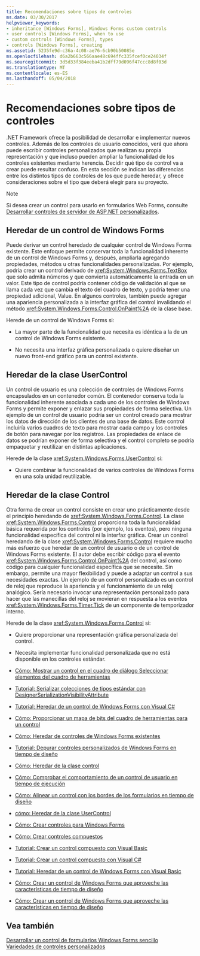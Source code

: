 ```yaml
---
title: Recomendaciones sobre tipos de controles
ms.date: 03/30/2017
helpviewer_keywords:
- inheritance [Windows Forms], Windows Forms custom controls
- user controls [Windows Forms], when to use
- custom controls [Windows Forms], types
- controls [Windows Forms], creating
ms.assetid: 5235fe9d-c36a-4c08-ae76-6cb90b50085e
ms.openlocfilehash: d6a2b663c566aae48c694ffc335fcef0ce24034f
ms.sourcegitcommit: 3d5d33f384eeba41b2dff79d096f47ccc8d8f03d
ms.translationtype: MT
ms.contentlocale: es-ES
ms.lasthandoff: 05/04/2018
---
```

# <a name="control-type-recommendations"></a>Recomendaciones sobre tipos de controles
.NET Framework ofrece la posibilidad de desarrollar e implementar nuevos controles. Además de los controles de usuario conocidos, verá que ahora puede escribir controles personalizados que realizan su propia representación y que incluso pueden ampliar la funcionalidad de los controles existentes mediante herencia. Decidir qué tipo de control va a crear puede resultar confuso. En esta sección se indican las diferencias entre los distintos tipos de controles de los que puede heredar, y ofrece consideraciones sobre el tipo que deberá elegir para su proyecto.  
  
> [!NOTE]
>  Si desea crear un control para usarlo en formularios Web Forms, consulte [Desarrollar controles de servidor de ASP.NET personalizados](http://msdn.microsoft.com/library/fbe26c16-cff4-4089-b3dd-877411f0c0ef).  
  
## <a name="inheriting-from-a-windows-forms-control"></a>Heredar de un control de Windows Forms  
 Puede derivar un control heredado de cualquier control de Windows Forms existente. Este enfoque permite conservar toda la funcionalidad inherente de un control de Windows Forms y, después, ampliarla agregando propiedades, métodos u otras funcionalidades personalizadas. Por ejemplo, podría crear un control derivado de <xref:System.Windows.Forms.TextBox> que solo admita números y que convierta automáticamente la entrada en un valor. Este tipo de control podría contener código de validación al que se llama cada vez que cambia el texto del cuadro de texto, y podría tener una propiedad adicional, Value. En algunos controles, también puede agregar una apariencia personalizada a la interfaz gráfica del control invalidando el método <xref:System.Windows.Forms.Control.OnPaint%2A> de la clase base.  
  
 Herede de un control de Windows Forms si:  
  
-   La mayor parte de la funcionalidad que necesita es idéntica a la de un control de Windows Forms existente.  
  
-   No necesita una interfaz gráfica personalizada o quiere diseñar un nuevo front-end gráfico para un control existente.  
  
## <a name="inheriting-from-the-usercontrol-class"></a>Heredar de la clase UserControl  
 Un control de usuario es una colección de controles de Windows Forms encapsulados en un contenedor común. El contenedor conserva toda la funcionalidad inherente asociada a cada uno de los controles de Windows Forms y permite exponer y enlazar sus propiedades de forma selectiva. Un ejemplo de un control de usuario podría ser un control creado para mostrar los datos de dirección de los clientes de una base de datos. Este control incluiría varios cuadros de texto para mostrar cada campo y los controles de botón para navegar por los registros. Las propiedades de enlace de datos se podrían exponer de forma selectiva y el control completo se podría empaquetar y reutilizar en distintas aplicaciones.  
  
 Herede de la clase <xref:System.Windows.Forms.UserControl> si:  
  
-   Quiere combinar la funcionalidad de varios controles de Windows Forms en una sola unidad reutilizable.  
  
## <a name="inheriting-from-the-control-class"></a>Heredar de la clase Control  
 Otra forma de crear un control consiste en crear uno prácticamente desde el principio heredando de <xref:System.Windows.Forms.Control>. La clase <xref:System.Windows.Forms.Control> proporciona toda la funcionalidad básica requerida por los controles (por ejemplo, los eventos), pero ninguna funcionalidad específica del control ni la interfaz gráfica. Crear un control heredando de la clase <xref:System.Windows.Forms.Control> requiere mucho más esfuerzo que heredar de un control de usuario o de un control de Windows Forms existente. El autor debe escribir código para el evento <xref:System.Windows.Forms.Control.OnPaint%2A> del control, así como código para cualquier funcionalidad específica que se necesite. Sin embargo, permite una mayor flexibilidad y puede a adaptar un control a sus necesidades exactas. Un ejemplo de un control personalizado es un control de reloj que reproduce la apariencia y el funcionamiento de un reloj analógico. Sería necesario invocar una representación personalizado para hacer que las manecillas del reloj se movieran en respuesta a los eventos <xref:System.Windows.Forms.Timer.Tick> de un componente de temporizador interno.  
  
 Herede de la clase <xref:System.Windows.Forms.Control> si:  
  
-   Quiere proporcionar una representación gráfica personalizada del control.  
  
-   Necesita implementar funcionalidad personalizada que no está disponible en los controles estándar.  
  
-   [Cómo: Mostrar un control en el cuadro de diálogo Seleccionar elementos del cuadro de herramientas](http://msdn.microsoft.com/library/9yxtkx75\(v=vs.110\))  
  
-   [Tutorial: Serializar colecciones de tipos estándar con DesignerSerializationVisibilityAttribute](http://msdn.microsoft.com/library/ms171731\(v=vs.110\))  
  
-   [Tutorial: Heredar de un control de Windows Forms con Visual C#](http://msdn.microsoft.com/library/5h0k2e6x\(v=vs.110\))  
  
-   [Cómo: Proporcionar un mapa de bits del cuadro de herramientas para un control](http://msdn.microsoft.com/library/4wk1wc0a\(v=vs.110\))  
  
-   [Cómo: Heredar de controles de Windows Forms existentes](http://msdn.microsoft.com/library/7h62478z\(v=vs.110\))  
  
-   [Tutorial: Depurar controles personalizados de Windows Forms en tiempo de diseño](http://msdn.microsoft.com/library/5ytx0z24\(v=vs.110\))  
  
-   [Cómo: Heredar de la clase control](http://msdn.microsoft.com/library/skcysbt2\(v=vs.110\))  
  
-   [Cómo: Comprobar el comportamiento de un control de usuario en tiempo de ejecución](http://msdn.microsoft.com/library/ms171738\(v=vs.110\))  
  
-   [Cómo: Alinear un control con los bordes de los formularios en tiempo de diseño](http://msdn.microsoft.com/library/1fxyb15b\(v=vs.110\))  
  
-   [cómo: Heredar de la clase UserControl](http://msdn.microsoft.com/library/00ctb4z0\(v=vs.110\))  
  
-   [Cómo: Crear controles para Windows Forms](http://msdn.microsoft.com/library/bs3yhkh7\(v=vs.110\))  
  
-   [Cómo: Crear controles compuestos](http://msdn.microsoft.com/library/3sf86w5h\(v=vs.110\))  
  
-   [Tutorial: Crear un control compuesto con Visual Basic](http://msdn.microsoft.com/library/c316f119\(v=vs.110\))  
  
-   [Tutorial: Crear un control compuesto con Visual C#](http://msdn.microsoft.com/library/a6h7e207\(v=vs.110\))  
  
-   [Tutorial: Heredar de un control de Windows Forms con Visual Basic](http://msdn.microsoft.com/library/w2a8y03d\(v=vs.110\))  
  
-   [Cómo: Crear un control de Windows Forms que aproveche las características de tiempo de diseño](http://msdn.microsoft.com/library/307hck25\(v=vs.110\))  
  
-   [Cómo: Crear un control de Windows Forms que aproveche las características en tiempo de diseño](http://msdn.microsoft.com/library/307hck25\(v=vs.120\))  
  
## <a name="see-also"></a>Vea también  
 [Desarrollar un control de formularios Windows Forms sencillo](../../../../docs/framework/winforms/controls/how-to-develop-a-simple-windows-forms-control.md)  
 [Variedades de controles personalizados](../../../../docs/framework/winforms/controls/varieties-of-custom-controls.md)

